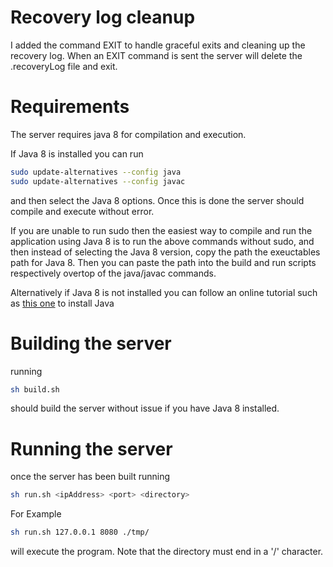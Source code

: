 # Recovery log cleanup

I added the command EXIT to handle graceful exits and cleaning up the recovery log.  When an EXIT command is sent the server will delete the .recoveryLog file and exit.

# Requirements

The server requires java 8 for compilation and execution.

If Java 8 is installed you can run 
```bash
sudo update-alternatives --config java
sudo update-alternatives --config javac
```

and then select the Java 8 options.
Once this is done the server should compile and execute without error.

If you are unable to run sudo then the easiest way to compile and run the application using Java 8 is to run the above commands without sudo, and then instead of selecting the Java 8 version, copy the path the exeuctables path for Java 8. Then you can paste the path into the build and run scripts respectively overtop of the java/javac commands.

Alternatively if Java 8 is not installed you can follow an online tutorial such as [this one](http://tipsonubuntu.com/2016/07/31/install-oracle-java-8-9-ubuntu-16-04-linux-mint-18/) to install Java

# Building the server

running
```bash
sh build.sh
```
should build the server without issue if you have Java 8 installed.

# Running the server
once the server has been built running 
```bash
sh run.sh <ipAddress> <port> <directory> 
```
For Example
```bash
sh run.sh 127.0.0.1 8080 ./tmp/
```

will execute the program. Note that the directory must end in a '/' character.

